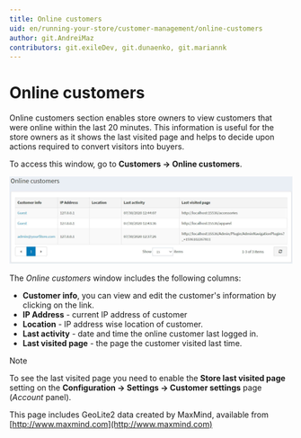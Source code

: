 ```yaml
---
title: Online customers
uid: en/running-your-store/customer-management/online-customers
author: git.AndreiMaz
contributors: git.exileDev, git.dunaenko, git.mariannk
---
```


# Online customers

Online customers section enables store owners to view customers that were online within the last 20 minutes. This information is useful for the store owners as it shows the last visited page and helps to decide upon actions required to convert visitors into buyers.

To access this window, go to **Customers → Online customers**.

![Online customers](_static/online-customers/list.jpg)

The *Online customers* window includes the following columns:

- **Customer info**, you can view and edit the customer's information by clicking on the link.
- **IP Address** - current IP address of customer
- **Location** - IP address wise location of customer.
- **Last activity** - date and time the online customer last logged in.
- **Last visited page** - the page the customer visited last time.

> [!NOTE]
>
> To see the last visited page you need to enable the **Store last visited page** setting on the **Configuration → Settings → Customer settings** page (*Account* panel).

This page includes GeoLite2 data created by MaxMind, available from [http://www.maxmind.com](http://www.maxmind.com)
